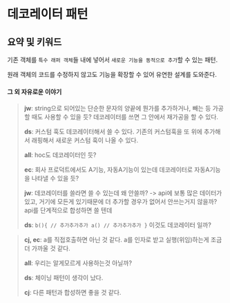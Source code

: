 # 데코레이터 패턴

## 요약 및 키워드

기존 객체를 `특수 래퍼 객체`들 내에 넣어서 `새로운 기능을 동적으로 추가`할 수 있는 패턴.

원래 객체의 코드를 수정하지 않고도 기능을 확장할 수 있어 유연한 설계를 도와준다.

#### 그 외 자유로운 이야기

> **jw**: string으로 되어있는 단순한 문자의 양끝에 뭔가를 추가하거나, 빼는 등 가공할 때도 사용할 수 있을 듯? 데코레이터를 쓰면 그 안에서 재가공을 할 수 있다.
>
> **ds**: 커스텀 훅도 데코레이터해서 쓸 수 있다. 기존의 커스텀훅을 또 위에 추가해서 래핑해서 새로운 커스텀 훅이 나올 수 있다.
>
> **all**: hoc도 데코레이터인 듯?
>
> **ec**: 회사 프로덕트에서도 A기능, 자동A기능이 있는데 데코레이터로 자동A기능을 나타낼 수 있을 듯?
>
> **jw**: 데코레이터를 쓸라면 쓸 수 있는데 왜 안쓸까? -> api에 보통 많은 데이터가 있고, 거기에 모든게 있기때문에 더 추가할 경우가 없어서 안쓰는거지 않을까? api를 단계적으로 합성하면 쓸 텐데
>
> **ds**: `b(){ // 추가추가추가 a() // 추가추가추가 }` 이것도 데코레이터 일까?

> **cj, ec**: a를 직접호출하면 아닌 것 같다. a를 인자로 받고 실행(위임)하는게 조금 더 가까울 것 같다.
>
> **all**: 우리는 알게모르게 사용하는것 아닐까?
>
> **ds**: 체이닝 패턴이 생각이 났다.
>
> **cj**: 다른 패턴과 합성하면 좋을 것 같다.
